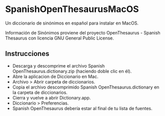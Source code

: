 # SpanishOpenThesaurusMacOS

Un diccionario de sinónimos en español para instalar en MacOS.

Información de Sinónimos proviene del proyecto OpenThesaurus - Spanish Thesaurus con licencia GNU General Public License.

## Instrucciones

- Descarga y descomprime el archivo Spanish OpenThesaurus.dictionary.zip (haciendo doble clic en él).
- Abre la aplicacion de Diccionario en Mac.
- Archivo > Abrir carpeta de diccionarios.
- Copia el archivo descomprimido Spanish OpenThesaurus.dictionary en la carpeta de diccionarios.
- Cierra y vuelve a abrir Dictionary.app.
- Diccionario > Preferencias.
- Spanish OpenThesaurus debería estar al final de tu lista de fuentes.
